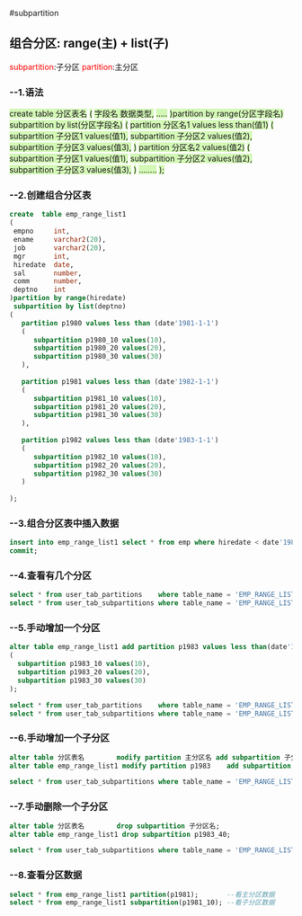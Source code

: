 #subpartition
## 组合分区: range(主) + list(子)
<font color="#ff0000">subpartition</font>:子分区
<font color="#ff0000">partition</font>:主分区

### --1.语法
<span style="background:#d3f8b6">create table 分区表名</span>
<span style="background:#d3f8b6">(</span>
<span style="background:#d3f8b6">字段名     数据类型,</span>
<span style="background:#d3f8b6">.....</span>
<span style="background:#d3f8b6">)partition by range(分区字段名)</span>
<span style="background:#d3f8b6">subpartition by list(分区字段名)</span>
<span style="background:#d3f8b6">(</span>
<span style="background:#d3f8b6">partition  分区名1   values less than(值1)</span>
<span style="background:#d3f8b6">(</span>
<span style="background:#d3f8b6">	subpartition 子分区1 values(值1),</span>
<span style="background:#d3f8b6">	subpartition 子分区2 values(值2),</span>
<span style="background:#d3f8b6">	subpartition 子分区3 values(值3),</span>
<span style="background:#d3f8b6">)</span>
<span style="background:#d3f8b6">partition  分区名2   values(值2)</span>
<span style="background:#d3f8b6">(</span>
<span style="background:#d3f8b6">	subpartition 子分区1 values(值1),</span>
<span style="background:#d3f8b6">	subpartition 子分区2 values(值2),</span>
<span style="background:#d3f8b6">	subpartition 子分区3 values(值3),</span>
<span style="background:#d3f8b6">)</span>
<span style="background:#d3f8b6">........</span>
<span style="background:#d3f8b6">);</span>

### --2.创建组合分区表
```sql
create  table emp_range_list1
(
 empno     int,
 ename     varchar2(20),
 job       varchar2(20),
 mgr       int,
 hiredate  date,
 sal       number,
 comm      number,
 deptno    int
)partition by range(hiredate)
 subpartition by list(deptno)
(
   partition p1980 values less than (date'1981-1-1') 
   (
      subpartition p1980_10 values(10),
      subpartition p1980_20 values(20),
      subpartition p1980_30 values(30)
   ),
   
   partition p1981 values less than (date'1982-1-1') 
   (
      subpartition p1981_10 values(10),
      subpartition p1981_20 values(20),
      subpartition p1981_30 values(30)
   ),
   
   partition p1982 values less than (date'1983-1-1') 
   (
      subpartition p1982_10 values(10),
      subpartition p1982_20 values(20),
      subpartition p1982_30 values(30)
   )
 
);
```
 
### --3.组合分区表中插入数据
```sql
insert into emp_range_list1 select * from emp where hiredate < date'1983-1-1';
commit;
```

### --4.查看有几个分区
```sql
select * from user_tab_partitions    where table_name = 'EMP_RANGE_LIST1';  --看主分区个数
select * from user_tab_subpartitions where table_name = 'EMP_RANGE_LIST1';  --看子主分区个数
```


### --5.手动增加一个分区
```sql
alter table emp_range_list1 add partition p1983 values less than(date'1984-1-1')
(
  subpartition p1983_10 values(10),
  subpartition p1983_20 values(20),
  subpartition p1983_30 values(30)
);

select * from user_tab_partitions    where table_name = 'EMP_RANGE_LIST1';  --看主分区个数
select * from user_tab_subpartitions where table_name = 'EMP_RANGE_LIST1';  --看子主分区个数
```


### --6.手动增加一个子分区
```sql
alter table 分区表名        modify partition 主分区名 add subpartition 子分区名 values(值);
alter table emp_range_list1 modify partition p1983    add subpartition p1983_40 values(40);

select * from user_tab_subpartitions where table_name = 'EMP_RANGE_LIST1';  --看子主分区个数
```


### --7.手动删除一个子分区
```sql
alter table 分区表名        drop subpartition 子分区名;
alter table emp_range_list1 drop subpartition p1983_40;

select * from user_tab_subpartitions where table_name = 'EMP_RANGE_LIST1';  --看子主分区个数
```


### --8.查看分区数据
```sql
select * from emp_range_list1 partition(p1981);       --看主分区数据
select * from emp_range_list1 subpartition(p1981_10); --看子分区数据
```